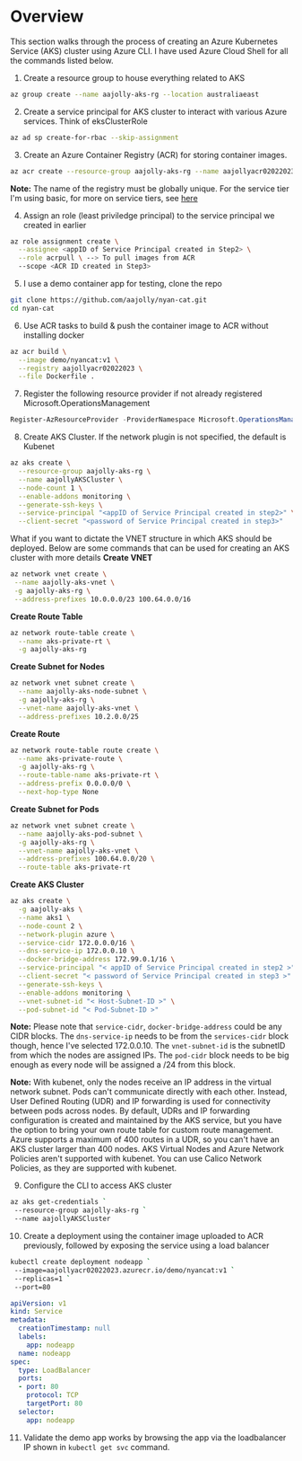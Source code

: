 # Overview
This section walks through the process of creating an Azure Kubernetes Service (AKS) cluster using Azure CLI. I have used Azure Cloud Shell for all the commands listed below.

1. Create a resource group to house everything related to AKS
```bash
az group create --name aajolly-aks-rg --location australiaeast
```

2. Create a service principal for AKS cluster to interact with various Azure services. Think of eksClusterRole
```bash
az ad sp create-for-rbac --skip-assignment
```

3. Create an Azure Container Registry (ACR) for storing container images.
```bash
az acr create --resource-group aajolly-aks-rg --name aajollyacr02022023 --sku Basic --admin-enabled true
```

**Note:** The name of the registry must be globally unique. For the service tier I'm using basic, for more on service tiers, see [here](https://learn.microsoft.com/en-us/azure/container-registry/container-registry-skus)

4. Assign an role (least priviledge principal) to the service principal we created in earlier
```bash
az role assignment create \
  --assignee <appID of Service Principal created in Step2> \
  --role acrpull \ --> To pull images from ACR
  --scope <ACR ID created in Step3>
```

5. I use a demo container app for testing, clone the repo
```bash
git clone https://github.com/aajolly/nyan-cat.git
cd nyan-cat
```

6. Use ACR tasks to build & push the container image to ACR without installing docker
```bash
az acr build \
  --image demo/nyancat:v1 \
  --registry aajollyacr02022023 \
  --file Dockerfile .
```

7. Register the following resource provider if not already registered
Microsoft.OperationsManagement
```powershell
Register-AzResourceProvider -ProviderNamespace Microsoft.OperationsManagement
```

8. Create AKS Cluster. If the network plugin is not specified, the default is Kubenet
```bash
az aks create \
  --resource-group aajolly-aks-rg \
  --name aajollyAKSCluster \
  --node-count 1 \
  --enable-addons monitoring \
  --generate-ssh-keys \
  --service-principal "<appID of Service Principal created in step2>" \
  --client-secret "<password of Service Principal created in step3>"
 ```

 What if you want to dictate the VNET structure in which AKS should be deployed. Below are some commands that can be used for creating an AKS cluster with more details
 **Create VNET**
 ```bash
az network vnet create \
  --name aajolly-aks-vnet \
  -g aajolly-aks-rg \
  --address-prefixes 10.0.0.0/23 100.64.0.0/16
 ```
**Create Route Table**
```bash
az network route-table create \
  --name aks-private-rt \
  -g aajolly-aks-rg
```
**Create Subnet for Nodes**
```bash
az network vnet subnet create \
  --name aajolly-aks-node-subnet \
  -g aajolly-aks-rg \
  --vnet-name aajolly-aks-vnet \
  --address-prefixes 10.2.0.0/25
```

**Create Route**
```bash
az network route-table route create \
  --name aks-private-route \
  -g aajolly-aks-rg \
  --route-table-name aks-private-rt \
  --address-prefix 0.0.0.0/0 \
  --next-hop-type None
```

**Create Subnet for Pods**
```bash
az network vnet subnet create \
  --name aajolly-aks-pod-subnet \
  -g aajolly-aks-rg \
  --vnet-name aajolly-aks-vnet \
  --address-prefixes 100.64.0.0/20 \
  --route-table aks-private-rt
```

**Create AKS Cluster**
```bash
az aks create \
  -g aajolly-aks \
  --name aks1 \
  --node-count 2 \
  --network-plugin azure \
  --service-cidr 172.0.0.0/16 \
  --dns-service-ip 172.0.0.10 \
  --docker-bridge-address 172.99.0.1/16 \
  --service-principal "< appID of Service Principal created in step2 >" \
  --client-secret "< password of Service Principal created in step3 >" \
  --generate-ssh-keys \
  --enable-addons monitoring \
  --vnet-subnet-id "< Host-Subnet-ID >" \
  --pod-subnet-id "< Pod-Subnet-ID >"
```

 **Note:** Please note that `service-cidr`, `docker-bridge-address` could be any CIDR blocks. The `dns-service-ip` needs to be from the `services-cidr` block though, hence I've selected 172.0.0.10. 
 The `vnet-subnet-id` is the subnetID from which the nodes are assigned IPs. The `pod-cidr` block needs to be big enough as every node will be assigned a /24 from this block.

 **Note:** With kubenet, only the nodes receive an IP address in the virtual network subnet. Pods can't communicate directly with each other. Instead, User Defined Routing (UDR) and IP forwarding is used for connectivity between pods across nodes. By default, UDRs and IP forwarding configuration is created and maintained by the AKS service, but you have the option to bring your own route table for custom route management.
 Azure supports a maximum of 400 routes in a UDR, so you can't have an AKS cluster larger than 400 nodes. AKS Virtual Nodes and Azure Network Policies aren't supported with kubenet. You can use Calico Network Policies, as they are supported with kubenet.

 9. Configure the CLI to access AKS cluster
 ```bash
 az aks get-credentials `
  --resource-group aajolly-aks-rg `
  --name aajollyAKSCluster
```

10. Create a deployment using the container image uploaded to ACR previously, followed by exposing the service using a load balancer
```bash
kubectl create deployment nodeapp `
 --image=aajollyacr02022023.azurecr.io/demo/nyancat:v1 `
 --replicas=1 `
 --port=80
```
```yaml
apiVersion: v1
kind: Service
metadata:
  creationTimestamp: null
  labels:
    app: nodeapp
  name: nodeapp
spec:
  type: LoadBalancer
  ports:
  - port: 80
    protocol: TCP
    targetPort: 80
  selector:
    app: nodeapp
```

11. Validate the demo app works by browsing the app via the loadbalancer IP shown in `kubectl get svc` command.